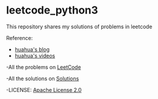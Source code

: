 # leetcode_python3
This repository shares my solutions of problems in leetcode 

Reference:

- [huahua's blog](https://zxi.mytechroad.com/blog/)
- [huahua's videos](https://www.youtube.com/user/xxfflower/playlists)


-All the problems on [LeetCode](https://leetcode.com/problemset/all/)  


-All the solutions on [Solutions](https://github.com/Jian-Chueng/leetcode_python3/tree/master/Solutions)

-LICENSE: [Apache License 2.0](https://github.com/Jian-Chueng/leetcode_python3/blob/master/LICENSE)
